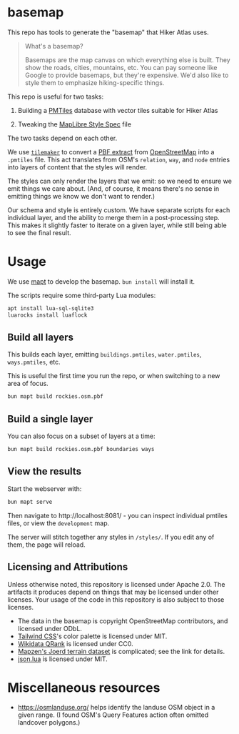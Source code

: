 # basemap

This repo has tools to generate the "basemap" that Hiker Atlas uses.

> What's a basemap?
>
> Basemaps are the map canvas on which everything else is built. They show
> the roads, cities, mountains, etc. You can pay someone like Google to provide
> basemaps, but they're expensive. We'd also like to style them to emphasize
> hiking-specific things.

This repo is useful for two tasks:

1. Building a [PMTiles](https://docs.protomaps.com/pmtiles/) database with vector tiles suitable for Hiker Atlas

2. Tweaking the [MapLibre Style Spec](https://maplibre.org/maplibre-style-spec/) file

The two tasks depend on each other.

We use [`tilemaker`](https://github.com/systemed/tilemaker) to convert a [PBF extract](https://download.geofabrik.de/) from [OpenStreetMap](https://www.openstreetmap.org/) into a `.pmtiles` file. This act translates from OSM's `relation`, `way`, and `node` entries into layers of content that the styles will render.

The styles can only render the layers that we emit: so we need to ensure we emit things we care about. (And, of course, it means there's no sense in emitting things we know we don't want to render.)

Our schema and style is entirely custom. We have separate scripts for each individual layer, and the ability to merge them in a post-processing step. This makes it slightly faster to iterate on a given layer, while still being able to see the final result.

# Usage

We use [mapt](https://github.com/cldellow/mapt) to develop the basemap. `bun install` will install it.

The scripts require some third-party Lua modules:

```bash
apt install lua-sql-sqlite3
luarocks install luaflock
```

## Build all layers

This builds each layer, emitting `buildings.pmtiles`, `water.pmtiles`, `ways.pmtiles`, etc.

This is useful the first time you run the repo, or when switching to a new area of focus.

```bash
bun mapt build rockies.osm.pbf
```

## Build a single layer

You can also focus on a subset of layers at a time:

```bash
bun mapt build rockies.osm.pbf boundaries ways
```

## View the results

Start the webserver with:

```bash
bun mapt serve
```

Then navigate to http://localhost:8081/ - you can inspect individual pmtiles files, or view the `development` map.

The server will stitch together any styles in `/styles/`. If you edit any
of them, the page will reload.

## Licensing and Attributions

Unless otherwise noted, this repository is licensed under Apache 2.0. The artifacts it produces depend on things that may be licensed under other licenses. Your usage of the code in this repository is also subject to those licenses.

- The data in the basemap is copyright OpenStreetMap contributors, and licensed under ODbL.
- [Tailwind CSS](https://tailwindcss.com/)'s color palette is licensed under MIT.
- [Wikidata QRank](https://qrank.wmcloud.org/) is licensed under CC0.
- [Mapzen's Joerd terrain dataset](https://github.com/tilezen/joerd/blob/master/docs/attribution.md) is complicated; see the link for details.
- [json.lua](https://github.com/rxi/json.lua) is licensed under MIT.

# Miscellaneous resources

- https://osmlanduse.org/ helps identify the landuse OSM object in a given range. (I found OSM's Query Features action often omitted landcover polygons.)
